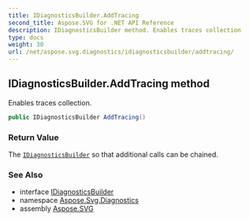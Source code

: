 ```yaml
---
title: IDiagnosticsBuilder.AddTracing
second_title: Aspose.SVG for .NET API Reference
description: IDiagnosticsBuilder method. Enables traces collection
type: docs
weight: 30
url: /net/aspose.svg.diagnostics/idiagnosticsbuilder/addtracing/
---
```

## IDiagnosticsBuilder.AddTracing method

Enables traces collection.

```csharp
public IDiagnosticsBuilder AddTracing()
```

### Return Value

The [`IDiagnosticsBuilder`](../) so that additional calls can be chained.

### See Also

* interface [IDiagnosticsBuilder](../)
* namespace [Aspose.Svg.Diagnostics](../../idiagnosticsbuilder/)
* assembly [Aspose.SVG](../../../)
